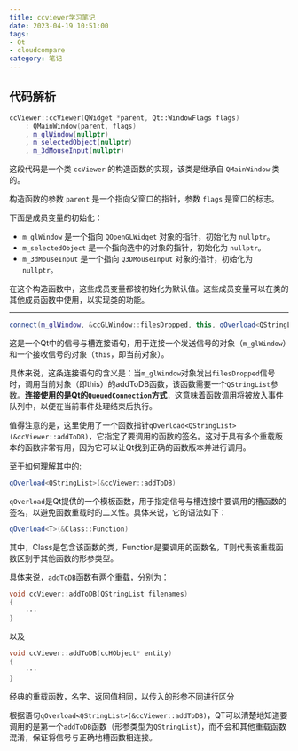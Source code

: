 ```yaml
---
title: ccviewer学习笔记
date: 2023-04-19 10:51:00
tags: 
- Qt
- cloudcompare
category: 笔记
---
```




## 代码解析

```c++
ccViewer::ccViewer(QWidget *parent, Qt::WindowFlags flags)
	: QMainWindow(parent, flags)
	, m_glWindow(nullptr)
	, m_selectedObject(nullptr)
	, m_3dMouseInput(nullptr)
```

这段代码是一个类 `ccViewer` 的构造函数的实现，该类是继承自 `QMainWindow` 类的。

构造函数的参数 `parent` 是一个指向父窗口的指针，参数 `flags` 是窗口的标志。

下面是成员变量的初始化：

- `m_glWindow` 是一个指向 `QOpenGLWidget` 对象的指针，初始化为 `nullptr`。
- `m_selectedObject` 是一个指向选中的对象的指针，初始化为 `nullptr`。
- `m_3dMouseInput` 是一个指向 `Q3DMouseInput` 对象的指针，初始化为 `nullptr`。

在这个构造函数中，这些成员变量都被初始化为默认值。这些成员变量可以在类的其他成员函数中使用，以实现类的功能。



---

```C++
connect(m_glWindow, &ccGLWindow::filesDropped, this, qOverload<QStringList>(&ccViewer::addToDB), Qt::QueuedConnection);
```

这是一个Qt中的信号与槽连接语句，用于连接一个发送信号的对象（`m_glWindow`）和一个接收信号的对象（`this`，即当前对象）。

具体来说，这条连接语句的含义是：当`m_glWindow`对象发出`filesDropped`信号时，调用当前对象（即this）的addToDB函数，该函数需要一个`QStringList`参数。**连接使用的是Qt的`QueuedConnection`方式**，这意味着函数调用将被放入事件队列中，以便在当前事件处理结束后执行。

值得注意的是，这里使用了一个函数指针`qOverload<QStringList>(&ccViewer::addToDB)`，它指定了要调用的函数的签名。这对于具有多个重载版本的函数非常有用，因为它可以让Qt找到正确的函数版本并进行调用。



至于如何理解其中的:

```c++
qOverload<QStringList>(&ccViewer::addToDB)
```

`qOverload`是Qt提供的一个模板函数，用于指定信号与槽连接中要调用的槽函数的签名，以避免函数重载时的二义性。具体来说，它的语法如下：

```C++
qOverload<T>(&Class::Function)
```

其中，Class是包含该函数的类，Function是要调用的函数名，T则代表该重载函数区别于其他函数的形参类型。

具体来说，`addToDB`函数有两个重载，分别为：

```C++
void ccViewer::addToDB(QStringList filenames)
{
	···
}
```

以及

```C++
void ccViewer::addToDB(ccHObject* entity)
{
	···
}
```

经典的重载函数，名字、返回值相同，以传入的形参不同进行区分

根据语句`qOverload<QStringList>(&ccViewer::addToDB)`，QT可以清楚地知道要调用的是第一个`addToDB`函数（形参类型为`QStringList`），而不会和其他重载函数混淆，保证将信号与正确地槽函数相连接。

